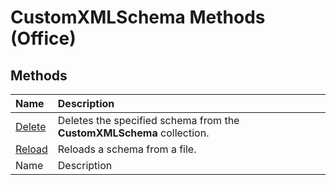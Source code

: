 
# CustomXMLSchema Methods (Office)

## Methods



|**Name**|**Description**|
|:-----|:-----|
| [Delete](bdd79a25-7f2f-c810-13b0-9d7dc34e9a3d.md)|Deletes the specified schema from the  **CustomXMLSchema** collection.|
| [Reload](963b941a-0b93-fc02-c150-747975005561.md)|Reloads a schema from a file.|
|Name|Description|
